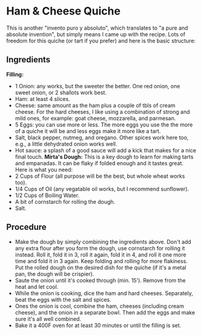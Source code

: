 # Ham & Cheese Quiche

This is another "invento puro y absoluto", which translates to "a pure and absolute invention", but simply means I came up with the recipe. Lots of freedom for this quiche (or tart if you prefer) and here is the basic structure:

## Ingredients  
**Filling:**
- 1 Onion: any works, but the sweeter the better. One red onion, one sweet onion, or 2 shallots work best.
- Ham: at least 4 slices.
- Cheese: same amount as the ham plus a couple of tbls of cream cheese. For the hard cheeses, I like using a combination of strong and mild ones, for example: goat cheese, mozzarella, and parmesan.
- 5 Eggs: you can use more or less. The more eggs you use the the more of a quiche it will be and less eggs make it more like a tart.
- Salt, black pepper, nutmeg, and oregano. Other spices work here too, e.g., a little dehydrated onion works well.
- Hot sauce: a splash of a good sauce will add a kick that makes for a nice final touch. 
**Mirta's Dough:**
This is a key dough to learn for making tarts and empanadas. It can be flaky if folded enough and it tastes great. Here is what you need:
- 2 Cups of Flour (all purpose will be the best, but whole wheat works too).
- 1/4 Cups of Oil (any vegatable oil works, but I recommend sunflower).
- 1/2 Cups of Boiling Water. 
- A bit of cornstarch for rolling the dough. 
- Salt.

## Procedure
- Make the dough by simply combining the ingredients above. Don't add any extra flour after you form the dough, use cornstarch for rolling it instead. Roll it, fold it in 3, roll it again, fold it in 4, and roll it one more time and fold it in 3 again. Keep folding and rolling for more flakiness. Put the rolled dough on the desired dish for the quiche (if it's a metal pan, the dough will be crispier).
- Saute the onion until it's cooked through (min. 15'). Remove from the heat and let cool.
- While the onion is cooking, dice the ham and hard cheeses. Separately, beat the eggs with the salt and spices.
- Ones the onion is cool, combine the ham, cheeses (including cream cheese), and the onion in a separate bowl. Then add the eggs and make sure it's all well combined. 
- Bake it a 400F oven for at least 30 minutes or until the filling is set.